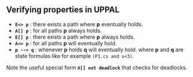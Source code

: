 ## Verifying properties in UPPAL
- **`E<> p`** : there exists a path where **p** eventually holds. 
- **`A[] p`** : for all paths **p** always holds. 
- **`E[] p`** : there exists a path where **p** always holds.
- **`A<> p`** : for all paths **p** will eventually hold.
- **`p --> q`** : whenever **p** holds **q** will eventually hold.
where **p** and **q** are state formulas like for example `(P1.cs and x<3)`.

Note the useful special form **`A[] not deadlock`** that checks for deadlocks.
